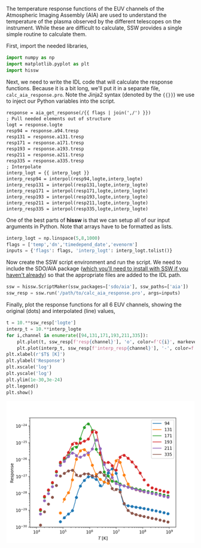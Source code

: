 The temperature response functions of the EUV channels of the Atmospheric Imaging Assembly (AIA) are used to understand the temperature of the plasma observed by the different telescopes on the instrument. While these are difficult to calculate, SSW provides a single simple routine to calculate them.

First, import the needed libraries,
```python
import numpy as np
import matplotlib.pyplot as plt
import hissw
```

Next, we need to write the IDL code that will calculate the response functions. Because it is a bit long, we'll put it in a separate file, `calc_aia_response.pro`. Note the Jinja2 syntax (denoted by the `{{}}`) we use to inject our Python variables into the script.
```idl
response = aia_get_response(/{{ flags | join(',/') }})
; Pull needed elements out of structure
logt = response.logte
resp94 = response.a94.tresp
resp131 = response.a131.tresp
resp171 = response.a171.tresp
resp193 = response.a193.tresp
resp211 = response.a211.tresp
resp335 = response.a335.tresp
; Interpolate
interp_logt = {{ interp_logt }}
interp_resp94 = interpol(resp94,logte,interp_logte)
interp_resp131 = interpol(resp131,logte,interp_logte)
interp_resp171 = interpol(resp171,logte,interp_logte)
interp_resp193 = interpol(resp193,logte,interp_logte)
interp_resp211 = interpol(resp211,logte,interp_logte)
interp_resp335 = interpol(resp335,logte,interp_logte)
```

One of the best parts of **hissw** is that we can setup all of our input arguments in Python. Note that arrays have to be formatted as lists.
```python
interp_logt = np.linspace(5,8,1000)
flags = ['temp','dn','timedepend_date','evenorm']
inputs = {'flags': flags, 'interp_logt': interp_logt.tolist()}
```

Now create the SSW script environment and run the script. We need to include the SDO/AIA package ([which you'll need to install with SSW if you haven't already](http://www.lmsal.com/solarsoft/)) so that the appropriate files are added to the IDL path.
```python
ssw = hissw.ScriptMaker(ssw_packages=['sdo/aia'], ssw_paths=['aia'])
ssw_resp = ssw.run('/path/to/calc_aia_response.pro', args=inputs)
```

Finally, plot the response functions for all 6 EUV channels, showing the original (dots) and interpolated (line) values,
```python
t = 10.**ssw_resp['logte']
interp_t = 10.**interp_logte
for i,channel in enumerate([94,131,171,193,211,335]):
    plt.plot(t, ssw_resp[f'resp{channel}'], 'o', color=f'C{i}', markevery=3)
    plt.plot(interp_t, ssw_resp[f'interp_resp{channel}'], '-', color=f'C{i}', label=f'{channel}')
plt.xlabel(r'$T$ [K]')
plt.ylabel('Response')
plt.xscale('log')
plt.yscale('log')
plt.ylim(1e-30,3e-24)
plt.legend()
plt.show()
```
![AIA Response Functions](../images/exAIA.png)